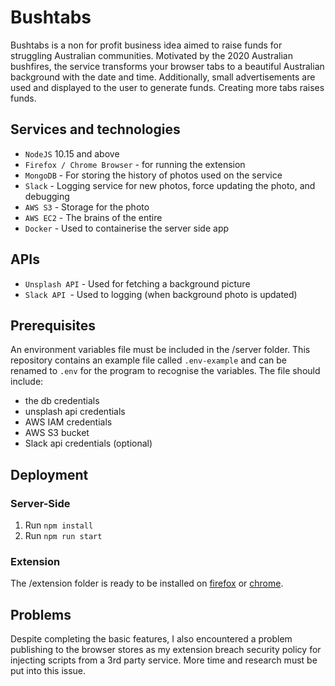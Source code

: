 # Bushtabs

Bushtabs is a non for profit business idea aimed to raise funds for struggling Australian communities. Motivated by the 2020 Australian bushfires, the service transforms your browser tabs to a beautiful Australian background with the date and time. Additionally, small advertisements are used and displayed to the user to generate funds. Creating more tabs raises funds. 



## Services and technologies

- `NodeJS` 10.15 and above
- `Firefox / Chrome Browser` - for running the extension
- `MongoDB` - For storing the history of photos used on the service
- `Slack` - Logging service for new photos, force updating the photo, and debugging
- `AWS S3` - Storage for the photo
- `AWS EC2` - The brains of the entire
- `Docker` - Used to containerise the server side app

## APIs

- `Unsplash API` - Used for fetching a background picture 
- `Slack API `- Used to logging (when background photo is updated)

## Prerequisites

An environment variables file must be included in the /server folder. This repository contains an example file called `.env-example` and can be renamed to `.env` for the program to recognise the variables. The file should include:

- the db credentials
- unsplash api credentials
- AWS IAM credentials
- AWS S3 bucket
- Slack api credentials (optional)



## Deployment

### Server-Side

1. Run `npm install`
2. Run `npm run start`

### Extension

The /extension folder is ready to be installed on [firefox](https://developer.mozilla.org/en-US/docs/Mozilla/Add-ons/WebExtensions/Your_first_WebExtension) or [chrome](https://support.google.com/chromebook/answer/2588006?hl=en).



## Problems

Despite completing the basic features, I also encountered a problem publishing to the browser stores as my extension breach security policy for injecting scripts from a 3rd party service. More time and research must be put into this issue. 